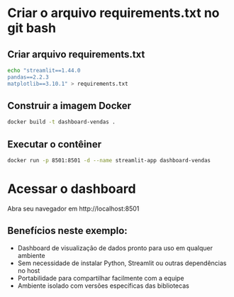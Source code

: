 # Criar o arquivo requirements.txt no git bash

## Criar arquivo requirements.txt
```bash
echo "streamlit==1.44.0
pandas==2.2.3
matplotlib==3.10.1" > requirements.txt
```

## Construir a imagem Docker
```bash
docker build -t dashboard-vendas .
```

## Executar o contêiner
```bash
docker run -p 8501:8501 -d --name streamlit-app dashboard-vendas
```

# Acessar o dashboard

Abra seu navegador em http://localhost:8501

## Benefícios neste exemplo:

* Dashboard de visualização de dados pronto para uso em qualquer ambiente
* Sem necessidade de instalar Python, Streamlit ou outras dependências no host
* Portabilidade para compartilhar facilmente com a equipe
* Ambiente isolado com versões específicas das bibliotecas